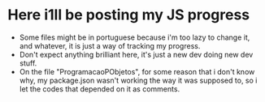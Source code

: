 # **Here i1ll be posting my JS progress**

- Some files might be in portuguese because i'm too lazy to change it, and whatever, it is just a way of tracking my progress.
- Don't expect anything brilliant here, it's just a new dev doing new dev stuff. 
- On the file "ProgramacaoPObjetos", for some reason that i don't know why, my package.json wasn't working the way it was supposed to, so i let the codes that depended on it as comments.
